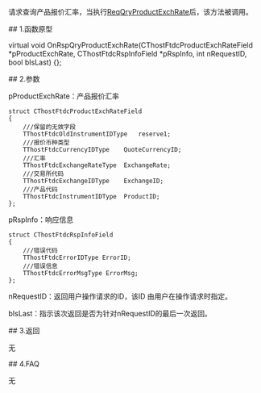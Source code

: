 <p>请求查询产品报价汇率，当执行<a href="../../CTHOSTFTDCTRADERSPI/REQQRYPRODUCTEXCHRATE/">ReqQryProductExchRate</a>后，该方法被调用。</p>
<span class="anchor" id="91a69b6c-aab7-438c-9101-1871ddd37fea"></span>
## 1.函数原型
<p>virtual void OnRspQryProductExchRate(CThostFtdcProductExchRateField *pProductExchRate, CThostFtdcRspInfoField *pRspInfo, int nRequestID, bool bIsLast) {};</p>
<span class="anchor" id="ef8c2f48-9764-44b0-b558-dfd3212642af"></span>
## 2.参数
<p>pProductExchRate：产品报价汇率</p>
<pre><code>struct CThostFtdcProductExchRateField
{
    ///保留的无效字段
    TThostFtdcOldInstrumentIDType   reserve1;
    ///报价币种类型
    TThostFtdcCurrencyIDType    QuoteCurrencyID;
    ///汇率
    TThostFtdcExchangeRateType  ExchangeRate;
    ///交易所代码
    TThostFtdcExchangeIDType    ExchangeID;
    ///产品代码
    TThostFtdcInstrumentIDType  ProductID;
};
</code></pre>
<p>pRspInfo：响应信息</p>
<pre><code>struct CThostFtdcRspInfoField
{
    ///错误代码
    TThostFtdcErrorIDType ErrorID;
    ///错误信息
    TThostFtdcErrorMsgType ErrorMsg;
};
</code></pre>
<p>nRequestID：返回用户操作请求的ID，该ID 由用户在操作请求时指定。</p>
<p>bIsLast：指示该次返回是否为针对nRequestID的最后一次返回。</p>
<span class="anchor" id="327b55bf-86bd-4361-970d-211167c33a9b"></span>
## 3.返回
<p>无</p>
<span class="anchor" id="4f9a4c26-9f66-4af8-8379-4f536b18a44b"></span>
## 4.FAQ
<p>无</p>
